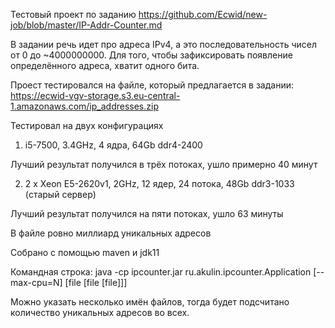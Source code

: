 Тестовый проект по заданию https://github.com/Ecwid/new-job/blob/master/IP-Addr-Counter.md

В задании речь идет про адреса IPv4, а это последовательность чисел от 0 до ~4000000000.
Для того, чтобы зафиксировать появление определённого адреса, хватит одного бита.

Проест тестировался на файле, который предлагается в задании:
https://ecwid-vgv-storage.s3.eu-central-1.amazonaws.com/ip_addresses.zip

Тестировал на двух конфигурациях
1. i5-7500, 3.4GHz, 4 ядра, 64Gb ddr4-2400
   
Лучший результат получился в трёх потоках, ушло примерно 40 минут
   
2. 2 x Xeon E5-2620v1, 2GHz, 12 ядер, 24 потока, 48Gb ddr3-1033 (старый сервер)

Лучший результат получился на пяти потоках, ушло 63 минуты
   
В файле ровно миллиард уникальных адресов

Собрано с помощью maven и jdk11

Командная строка:
java -cp ipcounter.jar ru.akulin.ipcounter.Application [--max-cpu=N] [file [file [file]]]

Можно указать несколько имён файлов, тогда будет подсчитано количество уникальных адресов во всех.
